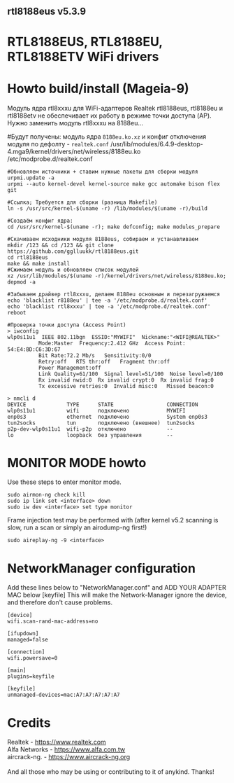 ## rtl8188eus v5.3.9

# RTL8188EUS, RTL8188EU, RTL8188ETV WiFi drivers

# Howto build/install (Mageia-9)
Модуль ядра rtl8xxxu для WiFi-адаптеров Realtek rtl8188eus, rtl8188eu и rtl8188etv не обеспечивает их работу в режиме точки доступа (AP). Нужно заменить модуль rtl8xxxu на 8188eu...

#Будут получены: модуль ядра `8188eu.ko.xz` и конфиг отключения модуля по дефолту - `realtek.conf`
/usr/lib/modules/6.4.9-desktop-4.mga9/kernel/drivers/net/wireless/8188eu.ko
/etc/modprobe.d/realtek.conf
```
#Обновляем источники + ставим нужные пакеты для сборки модуля
urpmi.update -a
urpmi --auto kernel-devel kernel-source make gcc automake bison flex git

#Ссылка; Требуется для сборки (разница Makefile)
ln -s /usr/src/kernel-$(uname -r) /lib/modules/$(uname -r)/build

#Создаём конфиг ядра:
cd /usr/src/kernel-$(uname -r); make defconfig; make modules_prepare

#Скачиваем исходники модуля 8188eus, собираем и устанавливаем
mkdir /123 && cd /123 && git clone https://github.com/gglluukk/rtl8188eus.git
cd rtl8188eus
make && make install
#Сжимаем модуль и обновляем список модулей
xz /usr/lib/modules/$(uname -r)/kernel/drivers/net/wireless/8188eu.ko; depmod -a

#Забываем драйвер rtl8xxxu, делаем 8188eu основным и перезагружаемся
echo 'blacklist r8188eu' | tee -a '/etc/modprobe.d/realtek.conf'
echo 'blacklist rtl8xxxu' | tee -a '/etc/modprobe.d/realtek.conf'
reboot
```
```
#Проверка точки доступа (Access Point)
> iwconfig
wlp0s11u1  IEEE 802.11bgn  ESSID:"MYWIFI"  Nickname:"<WIFI@REALTEK>"
          Mode:Master  Frequency:2.412 GHz  Access Point: 54:E4:BD:C6:3D:67   
          Bit Rate:72.2 Mb/s   Sensitivity:0/0  
          Retry:off   RTS thr:off   Fragment thr:off
          Power Management:off
          Link Quality=61/100  Signal level=51/100  Noise level=0/100
          Rx invalid nwid:0  Rx invalid crypt:0  Rx invalid frag:0
          Tx excessive retries:0  Invalid misc:0   Missed beacon:0

> nmcli d
DEVICE             TYPE      STATE                 CONNECTION    
wlp0s11u1          wifi      подключено            MYWIFI        
enp0s3             ethernet  подключено            System enp0s3 
tun2socks          tun       подключено (внешнее)  tun2socks     
p2p-dev-wlp0s11u1  wifi-p2p  отключено             --            
lo                 loopback  без управления        --           
```

# MONITOR MODE howto
Use these steps to enter monitor mode.
```
sudo airmon-ng check kill
sudo ip link set <interface> down
sudo iw dev <interface> set type monitor
```
Frame injection test may be performed with
(after kernel v5.2 scanning is slow, run a scan or simply an airodump-ng first!)
```
sudo aireplay-ng -9 <interface>
```

# NetworkManager configuration
Add these lines below to "NetworkManager.conf" and ADD YOUR ADAPTER MAC below [keyfile]
This will make the Network-Manager ignore the device, and therefore don't cause problems.
```
[device]
wifi.scan-rand-mac-address=no

[ifupdown]
managed=false

[connection]
wifi.powersave=0

[main]
plugins=keyfile

[keyfile]
unmanaged-devices=mac:A7:A7:A7:A7:A7
```

# Credits
Realtek       - https://www.realtek.com<br>
Alfa Networks - https://www.alfa.com.tw<br>
aircrack-ng.  - https://www.aircrack-ng.org<br>
<br>
And all those who may be using or contributing to it of anykind. Thanks!<br>
